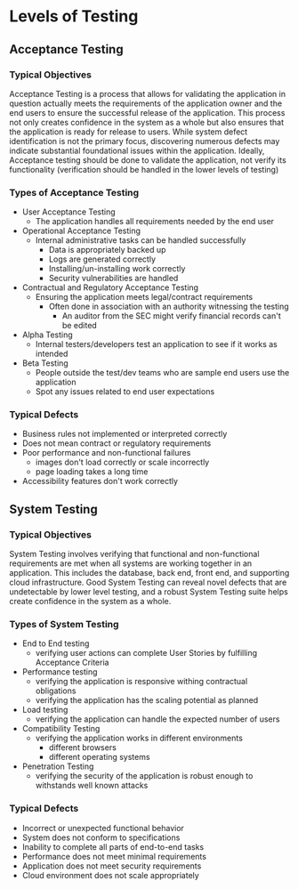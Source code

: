 # Levels of Testing

## Acceptance Testing

### Typical Objectives
Acceptance Testing is a process that allows for validating the application in question actually meets the requirements of the application owner and the end users to ensure the successful release of the application. This process not only creates confidence in the system as a whole but also ensures that the application is ready for release to users. While system defect identification is not the primary focus, discovering numerous defects may indicate substantial foundational issues within the application. Ideally, Acceptance testing should be done to validate the application, not verify its functionality (verification should be handled in the lower levels of testing)

### Types of Acceptance Testing
- User Acceptance Testing
    - The application handles all requirements needed by the end user
- Operational Acceptance Testing
    - Internal administrative tasks can be handled successfully
        - Data is appropriately backed up
        - Logs are generated correctly
        - Installing/un-installing work correctly
        - Security vulnerabilities are handled
- Contractual and Regulatory Acceptance Testing
    - Ensuring the application meets legal/contract requirements
        - Often done in association with an authority witnessing the testing
            - An auditor from the SEC might verify financial records can't be edited
- Alpha Testing
    - Internal testers/developers test an application to see if it works as intended
- Beta Testing
    - People outside the test/dev teams who are sample end users use the application
    - Spot any issues related to end user expectations

### Typical Defects
- Business rules not implemented or interpreted correctly
- Does not mean contract or regulatory requirements
- Poor performance and non-functional failures
    - images don't load correctly or scale incorrectly
    - page loading takes a long time
- Accessibility features don't work correctly

## System Testing

### Typical Objectives
System Testing involves verifying that functional and non-functional requirements are met when all systems are working together in an application. This includes the database, back end, front end, and supporting cloud infrastructure. Good System Testing can reveal novel defects that are undetectable by lower level testing, and a robust System Testing suite helps create confidence in the system as a whole.

### Types of System Testing
- End to End testing
    - verifying user actions can complete User Stories by fulfilling  Acceptance Criteria
- Performance testing 
    - verifying the application is responsive withing contractual obligations
    - verifying the application has the scaling potential as planned
- Load testing
    - verifying the application can handle the expected number of users
- Compatibility Testing
    - verifying the application works in different environments
        - different browsers
        - different operating systems
- Penetration Testing
    - verifying the security of the application is robust enough to withstands well known attacks

### Typical Defects
- Incorrect or unexpected functional behavior
- System does not conform to specifications
- Inability to complete all parts of end-to-end tasks
- Performance does not meet minimal requirements
- Application does not meet security requirements
- Cloud environment does not scale appropriately